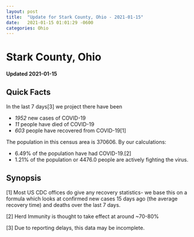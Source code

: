 ```yaml
---
layout: post
title:  "Update for Stark County, Ohio - 2021-01-15"
date:   2021-01-15 01:01:29 -0600
categories: Ohio
---
```


# Stark County, Ohio
#### Updated 2021-01-15

## Quick Facts

In the last 7 days[3] we project there have been
- *1952* new cases of COVID-19
- *11* people have died of COVID-19
- *603* people have recovered from COVID-19[1]

The population in this census area is 370606. By our calculations:
- 6.49% of the population have had COVID-19.[2]
- 1.21% of the population or 4476.0 people are actively fighting the virus.

## Synopsis




[1] Most US CDC offices do give any recovery statistics- we base this on a formula which looks at confirmed new cases
15 days ago (the average recovery time) and deaths over the last 7 days.

[2] Herd Immunity is thought to take effect at around ~70-80%

[3] Due to reporting delays, this data may be incomplete.
 
    